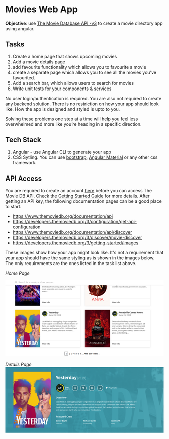 # Movies Web App

__Objective__: use [The Movie Database API -v3](https://developers.themoviedb.org/) to create a movie directory app using angular.

## Tasks

1. Create a home page that shows upcoming movies
2. Add a movie details page
3. add favourite functionality which allows you to favourite a movie
4. create a separate page which allows you to see all the movies you’ve favourited.
5. Add a search bar, which allows users to search for movies
6. Write unit tests for your components & services

No user login/authentication is required. You are also not required to create any backend solution.
There is no restriction on how your app should look like. How the app is designed and styled is upto to you.

Solving these problems one step at a time will help you feel less overwhelmed and more like you’re heading in a specific direction.

## Tech Stack

1. Angular - use Angular CLI to generate your app
2. CSS Sytling. You can use [bootstrap](https://getbootstrap.com/), [Angular Material](https://material.angular.io/) or any other css framework.

## API Access

You are required to create an account [here](https://www.themoviedb.org) before you can access The Movie DB API.
Check the [Getting Started Guide](https://www.themoviedb.org/documentation/api) for more details.
After getting an API key, the following documentation pages can be a good place to start.

- https://www.themoviedb.org/documentation/api
- https://developers.themoviedb.org/3/configuration/get-api-configuration
- https://www.themoviedb.org/documentation/api/discover
- https://developers.themoviedb.org/3/discover/movie-discover
- https://developers.themoviedb.org/3/getting-started/images

These images show how your app might look like. It's not a requirement that your app should have the same styling as is shown in the images below.
The only requirements are the ones listed in the task list above.

_Home Page_

![picture](home-page.png)


_Details Page_
![picture](details-page.png)


